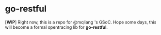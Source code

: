 # go-restful

[**WIP**] Right now, this is a repo for @mqliang 's GSoC. Hope some days, this will become a formal opentracing lib for **go-restful**.
